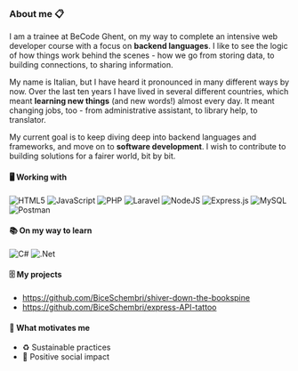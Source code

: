 ### About me :clipboard:

I am a trainee at BeCode Ghent, on my way to complete an intensive web developer course with a focus on **backend languages**. I like to see the logic of how things work behind the scenes - how we go from storing data, to building connections, to sharing information.

My name is Italian, but I have heard it pronounced in many different ways by now. Over the last ten years I have lived in several different countries, which meant **learning new things** (and new words!) almost every day. It meant changing jobs, too - from administrative assistant, to library help, to translator.

My current goal is to keep diving deep into backend languages and frameworks, and move on to **software development**. I wish to contribute to building solutions for a fairer world, bit by bit.

#### 🖥️ Working with
![HTML5](https://img.shields.io/badge/html5-%23E34F26.svg?style=for-the-badge&logo=html5&logoColor=white) ![JavaScript](https://img.shields.io/badge/javascript-%23323330.svg?style=for-the-badge&logo=javascript&logoColor=%23F7DF1E) ![PHP](https://img.shields.io/badge/php-%23777BB4.svg?style=for-the-badge&logo=php&logoColor=white)
![Laravel](https://img.shields.io/badge/laravel-%23FF2D20.svg?style=for-the-badge&logo=laravel&logoColor=white) ![NodeJS](https://img.shields.io/badge/node.js-6DA55F?style=for-the-badge&logo=node.js&logoColor=white) ![Express.js](https://img.shields.io/badge/express.js-%23404d59.svg?style=for-the-badge&logo=express&logoColor=%2361DAFB)
![MySQL](https://img.shields.io/badge/mysql-%2300f.svg?style=for-the-badge&logo=mysql&logoColor=white) ![Postman](https://img.shields.io/badge/Postman-FF6C37?style=for-the-badge&logo=postman&logoColor=white)

#### 📚 On my way to learn
![C#](https://img.shields.io/badge/c%23-%23239120.svg?style=for-the-badge&logo=c-sharp&logoColor=white) ![.Net](https://img.shields.io/badge/.NET-5C2D91?style=for-the-badge&logo=.net&logoColor=white)

#### 🗄️ My projects

- https://github.com/BiceSchembri/shiver-down-the-bookspine
- https://github.com/BiceSchembri/express-API-tattoo

#### 🦾 What motivates me
- ♻️ Sustainable practices
- 💙 Positive social impact





